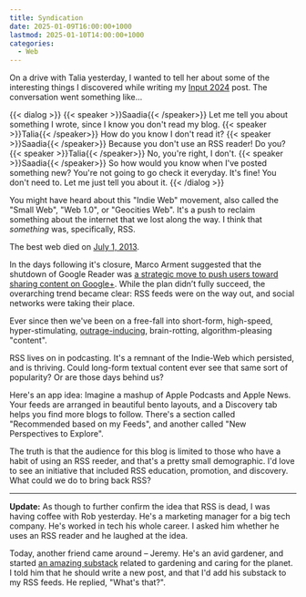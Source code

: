 ```yaml
---
title: Syndication
date: 2025-01-09T16:00:00+1000
lastmod: 2025-01-10T14:00:00+1000
categories:
  - Web
---
```


On a drive with Talia yesterday, I wanted to tell her about some of the interesting things I discovered while writing my [Input 2024](/posts/input-2024) post. The conversation went something like…

{{< dialog >}}
{{< speaker >}}Saadia{{< /speaker>}}
Let me tell you about something I wrote, since I know you don't read my blog.
{{< speaker >}}Talia{{< /speaker>}}
How do you know I don't read it?
{{< speaker >}}Saadia{{< /speaker>}}
Because you don't use an RSS reader! Do you?
{{< speaker >}}Talia{{< /speaker>}}
No, you're right, I don't.
{{< speaker >}}Saadia{{< /speaker>}}
So how would you know when I've posted something new? You're not going to go check it everyday. It's fine! You don't need to. Let me just tell you about it.
{{< /dialog >}}

You might have heard about this "Indie Web" movement, also called the "Small Web", "Web 1.0", or "Geocities Web". It's a push to reclaim something about the internet that we lost along the way. I think that _something_ was, specifically, RSS.

<!--more-->

The best web died on [July 1, 2013](http://googlereader.blogspot.com/2013/03/powering-down-google-reader.html).

In the days following it's closure, Marco Arment suggested that the shutdown of Google Reader was [a strategic move to push users toward sharing content on Google+](https://www.fastcompany.com/3013890/reader-may-have-died-to-feed-googles-apis). While the plan didn’t fully succeed, the overarching trend became clear: RSS feeds were on the way out, and social networks were taking their place.

Ever since then we've been on a free-fall into short-form, high-speed, hyper-stimulating, [outrage-inducing](https://joshuawold.com/resetting-our-consumption/), brain-rotting, algorithm-pleasing "content".

RSS lives on in podcasting. It's a remnant of the Indie-Web which persisted, and is thriving. Could long-form textual content ever see that same sort of popularity? Or are those days behind us?

Here's an app idea: Imagine a mashup of Apple Podcasts and Apple News. Your feeds are arranged in beautiful bento layouts, and a Discovery tab helps you find more blogs to follow. There's a section called "Recommended based on my Feeds", and another called "New Perspectives to Explore".

The truth is that the audience for this blog is limited to those who have a habit of using an RSS reeder, and that's a pretty small demographic. I'd love to see an initiative that included RSS education, promotion, and discovery. What could we do to bring back RSS?

---

**Update:** As though to further confirm the idea that RSS is dead, I was having coffee with Rob yesterday. He's a marketing manager for a big tech company. He's worked in tech his whole career. I asked him whether he uses an RSS reader and he laughed at the idea.

Today, another friend came around – Jeremy. He's an avid gardener, and started [an amazing substack](https://jeremyharmon.substack.com) related to gardening and caring for the planet. I told him that he should write a new post, and that I'd add his substack to my RSS feeds. He replied, "What's that?".